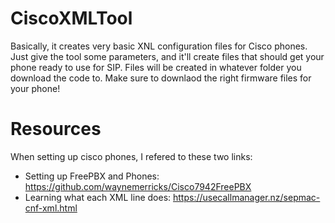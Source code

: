 # CiscoXMLTool
Basically, it creates very basic XNL configuration files for Cisco phones. Just give the tool some parameters, and it'll create files that should get your phone ready to use for SIP. Files will be created in whatever folder you download the code to. Make sure to downlaod the right firmware files for your phone!

# Resources
When setting up cisco phones, I refered to these two links:
* Setting up FreePBX and Phones: https://github.com/waynemerricks/Cisco7942FreePBX
* Learning what each XML line does: https://usecallmanager.nz/sepmac-cnf-xml.html
